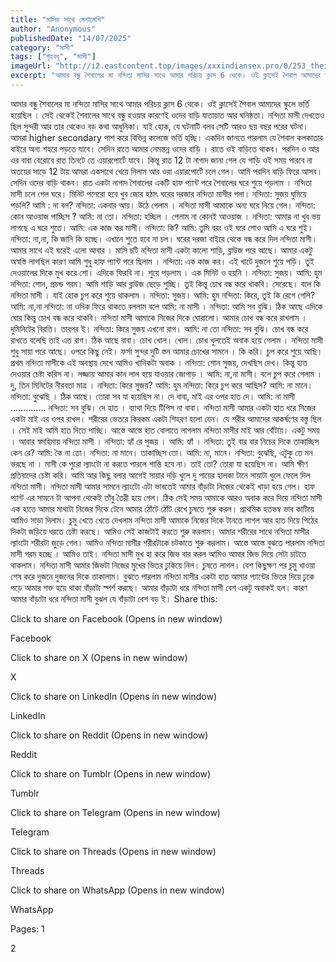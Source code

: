 ```yaml
---
title: "মাসির সাথে মেশামেশি"
author: "Anonymous"
publishedDate: "14/07/2025"
category: "মাসী"
tags: ["গৃহবধূ", "মাসী"]
imageUrl: "http://i2.eastcontent.top/images/xxxindiansex.pro/0/253_their_naked.jpg"
excerpt: "আমার বন্ধু শৈবালের মা নন্দিতা মাসির সাথে আমার পরিচয় ক্লাস 6 থেকে। ওই ক্লাসেই শৈবাল আমাদের স্কুলে ভর্তি হয়েছিল । সেই থেকেই শৈবালের সাথে বন্ধু হওয়ার কারণেই ওদের বাড়ি যাতায়াত আর ঘনিষ্ঠতা। নন্দিতা মা..."
---
```


আমার বন্ধু শৈবালের মা নন্দিতা মাসির সাথে আমার পরিচয় ক্লাস 6 থেকে। ওই ক্লাসেই শৈবাল আমাদের স্কুলে ভর্তি হয়েছিল । সেই থেকেই শৈবালের সাথে বন্ধু হওয়ার কারণেই ওদের বাড়ি যাতায়াত আর ঘনিষ্ঠতা।
নন্দিতা মাসী দেখতেও ছিল সুন্দরী আর তার থেকেও বড় কথা আধুনিকা।
যাই হোক, যে ঘটনাটি বলব সেটি আরও ছয় বছর পরের ঘটনা।
আমরা higher secondary পাশ করে বিভিন্ন কলেজে ভর্তি হচ্ছি। একদিন জানতে পারলাম যে শৈবাল কলকাতার বাইরে অন্য শহরে পড়তে যাবে। সেদিন রাতে আমার নেমন্তন্ন ওদের বাড়ি । রাতে ওই বাড়িতে থাকব। পরদিন ও আর ওর বাবা বেরোবে রাত তিনটে তে এয়ারপোর্টে যাবে। কিন্তু রাত 12 টা নাগাদ জানা গেল যে গাড়ি ওই সময় পারবে না অতয়ের সাড়ে 12 টায় আমরা একসাথে খেয়ে নিলাম আর ওরা এয়ারপোর্টে চলে গেল।
আমি পরদিন বাড়ি ফিরে আসব। সেদিন ওদের বাড়ি থাকব।
রাত একটা নাগাদ শৈবালের একটি হাফ প্যান্ট পরে শৈবালের ঘরে শুয়ে পড়লাম । নন্দিতা মাসী চলে গেল ঘরে। মিনিট পনেরো হবে খুব জোর হঠাৎ ঘরের দরজার নন্দিতা মাসীর গলা।
নন্দিতা: সুজয় ঘুমিয়ে পড়লি?
আমি : না বল?
নন্দিতা: একবার আয়।
উঠে গেলাম ।
নন্দিতা মাসী আমাকে অন্য ঘরে নিয়ে গেল।
নন্দিতা: কোন আওয়াজ পাচ্ছিস ?
আমি: না তো।
নন্দিতা: হচ্ছিল ।
পেলাম না কোনই আওয়াজ ।
নন্দিতা: আমার না খুব ভয় লাগছে এ ঘরে শুতে।
আমি: এক কাজ কর মাসী।
নন্দিতা: কি?
আমি: তুমি বরং ওই ঘরে শোও আমি এ ঘরে শুই।
নন্দিতা: না,না, কি জানি কি হচ্ছে। এখানে শুতে হবে না চল।
ঘরের দরজা বাইরে থেকে বন্ধ করে দিল নন্দিতা মাসী।
আমার সাথে এই ঘরেই এলো আবার । 
মাসি চটি
নন্দিতা মাসী একটা কালো শাড়ি, ব্লাউজ পরে আছে। আমার একটু অস্বস্তি লাগছিল কারণ আমি শুধু হাফ প্যান্ট পরে ছিলাম ।
নন্দিতা: এক কাজ কর। এই খাটে দুজনে শুয়ে পড়ি। তুই দেওয়ালের দিকে মুখ করে শো। এদিকে ফিরবি না।
শুয়ে পড়লাম ।
এক মিনিট ও হয়নি ।
নন্দিতা: সুজয়।
আমি: হুম
নন্দিতা: শোন, প্রচন্ড গরম। আমি শাড়ি আর ব্লাউজ ছেড়ে শুচ্ছি। তুই কিন্তু চোখ বন্ধ করে থাকবি।
সেরেছে। বলে কি নন্দিতা মাসী । যাই হোক চুপ করে শুয়ে থাকলাম ।
নন্দিতা: সুজয়।
আমি: হুম
নন্দিতা: কিরে, তুই কি রেগে গেলি?
আমি: না,না
নন্দিতা: না ওদিক ফিরে থাকতে বললাম বলে
আমি: না মাসী ।
নন্দিতা: আমি সব বুঝি। ঠিক আছে এদিকে ঘোর কিন্তু চোখ বন্ধ করে থাকবি।
নন্দিতা মাসী আমাকে নিজের দিকে ঘোরালো। আমার চোখ বন্ধ করে রাখলাম ।
দুমিনিটের বিরতি। তারপর ই।
নন্দিতা: কিরে সুজয় এখনো রাগ।
আমি: না তো
নন্দিতা: সব বুঝি। চোখ বন্ধ করে রাখতে বলেছি তাই এত রাগ। ঠিক আছে বাবা। চোখ খোল। খোল।
চোখ খুলতেই অবাক হয়ে গেলাম । নন্দিতা মাসী শুধু সায়া পরে আছে। ওপরে কিছু নেই। ফর্সা সুন্দর দুটি স্তন আমার চোখের সামনে ।
কি করি। চুপ করে শুয়ে আছি। প্রথম নন্দিতা মাসীকে এই অবস্থায় দেখে আমিও খানিকটা অবাক ।
নন্দিতা: শোন সুজয়, দেখছিস দেখ। কিন্তু হাত দেওয়ার চেষ্টা করিস না।
লজ্জায় আমার কান লাল হয়ে যাওয়ার জোগাড় ।
আমি: না,না মাসী।
বলে চুপ করে গেলাম ।
দু, তিন মিনিটের নীরবতা মাত্র ।
নন্দিতা: কিরে সুজয়?
আমি: হুম
নন্দিতা: কিরে চুপ করে আছিস?
আমি: না মানে।
নন্দিতা: বুঝেছি । ঠিক আছে। তোরা সব যা হয়েছিস না। দে বাবা, মাই এর ওপর হাত দে।
আমি: না মাসী …………..
নন্দিতা: সব বুঝি। দে হাত । ব্যাথা দিয়ে টিপিস না বাবা।
নন্দিতা মাসী আমার একটা হাত ধরে নিজের একটা মাই এর ওপর রাখল।
শরীরের ভেতরে কিরকম একটা শিহরণ হলো যেন।
যে শরীর আমাদের আকর্ষণের বস্তু ছিল । সেই মাই আমি হাত দিতে পাচ্ছি। আস্তে আস্তে হাত বোলাতে লাগলাম নন্দিতা মাসীর মাই আর বোঁটায়।
একটু সময় । আবার স্বমহিমায় নন্দিতা মাসী ।
নন্দিতা: হ্যাঁ রে সুজয় ।
আমি: হ্যাঁ ।
নন্দিতা: তুই বার বার নিচের দিকে তাকাচ্ছিস কেন রে?
আমি: কৈ না তো।
নন্দিতা: না মানে। তাকাচ্ছিস তো।
আমি: না, মানে।
নন্দিতা: বুঝেছি, এটুকু তে মন ভরছে না । মাসী কে পুরো ল্যাংটো না করতে পারলে শান্তি হবে না। তাই তো? তোরা যা হয়েছিস না।
আমি ক্ষীণ প্রতিবাদের চেষ্টা করি।
আমি আর কিছু বলার আগেই সায়ার দড়ি খুলে দু পায়ের হালকা টানে সায়াটা খুলে ফেলে দিল নন্দিতা মাসী।
নন্দিতা মাসী আমার সামনে ল্যাংটো এটা ভাবতেই আমার বাঁড়াটা নিজের থেকেই খাড়া হয়ে গেল। হাফ প্যান্ট এর সামনে টা আপনা থেকেই তাঁবু তৈরী হয়ে গেল।
ঠিক সেই সময় আমাকে আরও অবাক করে দিয়ে নন্দিতা মাসী এক হাতে আমার মাথাটা নিজের দিকে টেনে আমার ঠোঁটে ঠোঁট রেখে চুষতে শুরু করল। প্রাথমিক হতভম্ব ভাব কাটিয়ে আমিও সাড়া দিলাম।
চুমু খেতে খেতে দেখলাম নন্দিতা মাসী আমাকে নিজের দিকে টানতে লাগল আর হাত দিয়ে পিঠের দিকটা জড়িয়ে ধরতে চেষ্টা করছে। আমিও সেই কাজটাই করতে শুরু করলাম। আমার শরীরের সাথে নন্দিতা মাসীর ল্যাংটো শরীরটা জুড়ে গেল। আমিও নন্দিতা মাসীর শরীরটাকে চটকাতে শুরু করলাম।
আস্তে আস্তে বুঝতে পারলাম নন্দিতা মাসী গরম হচ্ছে । আমিও তাই। নন্দিতা মাসী মুখ হা করে জিভ বার করল আমিও আমার জিভ দিয়ে সেটা চাটতে থাকলাম। নন্দিতা মাসী আমার জিভটা নিজের মুখের ভিতর ঢুকিয়ে নিল। চুষতে লাগল। বেশ কিছুক্ষণ পর চুমু খাওয়া শেষ করে দুজনে দুজনের দিকে তাকালাম। বুঝতে পারলাম নন্দিতা মাসীর একটা হাত আমার প্যান্টের ভিতর দিয়ে ঢুকে পড়ে আমার শক্ত হয়ে থাকা বাঁড়াটা স্পর্শ করছে।
আমার বাঁড়াটা ধরে নন্দিতা মাসী বেশ একটু অবাকই হল। কারণ আমার বাঁড়াটা ধরে নন্দিতা মাসী বুঝল যে বাঁড়াটা বেশ বড় ই।
Share this:


Click to share on Facebook (Opens in new window)


Facebook




Click to share on X (Opens in new window)


X




Click to share on LinkedIn (Opens in new window)


LinkedIn




Click to share on Reddit (Opens in new window)


Reddit




Click to share on Tumblr (Opens in new window)


Tumblr




Click to share on Telegram (Opens in new window)


Telegram




Click to share on Threads (Opens in new window)


Threads




Click to share on WhatsApp (Opens in new window)


WhatsApp


Pages: 
1
 
2
